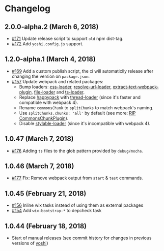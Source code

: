 # Changelog

## 2.0.0-alpha.2 (March 6, 2018)
* [#171](https://github.com/wix-private/wix-haste/pull/171) Update release script to support `old` npm dist-tag.
* [#172](https://github.com/wix-private/wix-haste/pull/172) Add `yoshi.config.js` support.

## 1.2.0-alpha.1 (March 4, 2018)
  * [#169](https://github.com/wix-private/wix-haste/pull/169) Add a custom publish script, the ci will automaticlly release after changing the version on `package.json`.
  * [#157](https://github.com/wix-private/wix-haste/pull/157) Update webpack and related packages:
    * Bump loaders: [css-loader](https://github.com/webpack-contrib/css-loader), [resolve-url-loader](https://github.com/bholloway/resolve-url-loader), [extract-text-webpack-plugin](https://github.com/webpack-contrib/extract-text-webpack-plugin), [file-loader](https://github.com/webpack-contrib/file-loader) and [ts-loader](https://github.com/TypeStrong/ts-loader).
    * Replace [happypack](https://github.com/amireh/happypack) with [thread-loader](https://github.com/webpack-contrib/thread-loader) (since it's faster and compatible with webpack 4).
    * Rename `commonsChunk` to `splitChunks` to match webpack's naming.
    * Use `splitChunks.chunks: 'all'` by default (see more: [RIP CommonsChunkPlugin](https://gist.github.com/sokra/1522d586b8e5c0f5072d7565c2bee693)).
    * Disable [stylable-loader](github.com/wix/stylable-integration) (since it's incompatible with webpack 4).

## 1.0.47 (March 7, 2018)
* [#176](https://github.com/wix-private/wix-haste/pull/176) Adding `ts` files to the glob pattern provided by `debug/mocha`.

## 1.0.46 (March 7, 2018)
  * [#177](https://github.com/wix-private/wix-haste/pull/177) Fix: Remove webpack output from `start` & `test` commands.

## 1.0.45 (February 21, 2018)
  * [#156](https://github.com/wix-private/wix-haste/pull/156) Inline wix tasks instead of using them as external packages
  * [#154](https://github.com/wix-private/wix-haste/pull/154) Add `wix-bootstrap-*` to depcheck task

## 1.0.44 (February 18, 2018)
  * Start of manual releases (see commit history for changes in previous versions of [yoshi](https://github.com/wix/yoshi))
